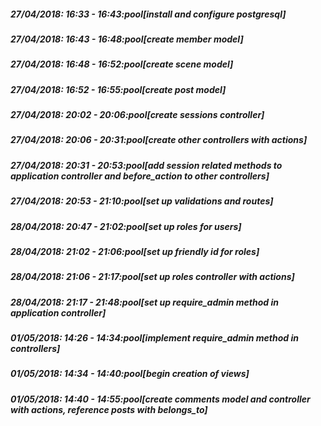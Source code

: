 
##### 27/04/2018: 16:33 - 16:43:pool[install and configure postgresql]

##### 27/04/2018: 16:43 - 16:48:pool[create member model]

##### 27/04/2018: 16:48 - 16:52:pool[create scene model]

##### 27/04/2018: 16:52 - 16:55:pool[create post model]

##### 27/04/2018: 20:02 - 20:06:pool[create sessions controller]

##### 27/04/2018: 20:06 - 20:31:pool[create other controllers with actions]

##### 27/04/2018: 20:31 - 20:53:pool[add session related methods to application controller and before_action to other controllers]

##### 27/04/2018: 20:53 - 21:10:pool[set up validations and routes]

##### 28/04/2018: 20:47 - 21:02:pool[set up roles for users]

##### 28/04/2018: 21:02 - 21:06:pool[set up friendly id for roles]

##### 28/04/2018: 21:06 - 21:17:pool[set up roles controller with actions]

##### 28/04/2018: 21:17 - 21:48:pool[set up require_admin method in application controller]

##### 01/05/2018: 14:26 - 14:34:pool[implement require_admin method in controllers]

##### 01/05/2018: 14:34 - 14:40:pool[begin creation of views]

##### 01/05/2018: 14:40 - 14:55:pool[create comments model and controller with actions, reference posts with belongs_to]
